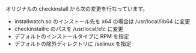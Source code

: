 オリジナルの checkinstall から次の変更を行なっています。

- installwatch.so のインストール先を x64 の場合は /usr/local/lib64 に変更
- checkinstallrc のパスを /usr/local/etc に変更
- デフォルトのインストールタイプに RPM を指定
- デフォルトの除外ディレクトリに /selinux を指定
